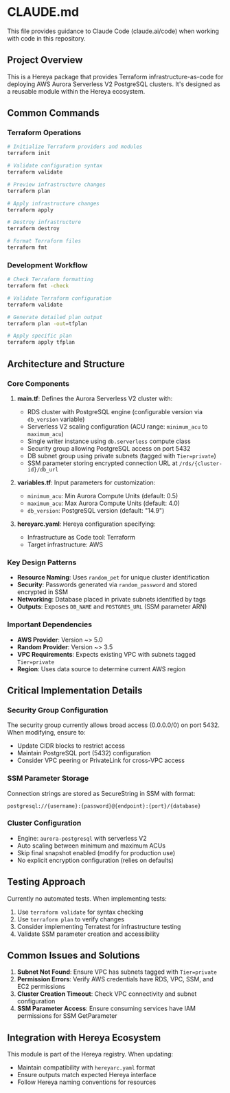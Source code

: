 # CLAUDE.md

This file provides guidance to Claude Code (claude.ai/code) when working with code in this repository.

## Project Overview

This is a Hereya package that provides Terraform infrastructure-as-code for deploying AWS Aurora Serverless V2 PostgreSQL clusters. It's designed as a reusable module within the Hereya ecosystem.

## Common Commands

### Terraform Operations
```bash
# Initialize Terraform providers and modules
terraform init

# Validate configuration syntax
terraform validate

# Preview infrastructure changes
terraform plan

# Apply infrastructure changes
terraform apply

# Destroy infrastructure
terraform destroy

# Format Terraform files
terraform fmt
```

### Development Workflow
```bash
# Check Terraform formatting
terraform fmt -check

# Validate Terraform configuration
terraform validate

# Generate detailed plan output
terraform plan -out=tfplan

# Apply specific plan
terraform apply tfplan
```

## Architecture and Structure

### Core Components

1. **main.tf**: Defines the Aurora Serverless V2 cluster with:
   - RDS cluster with PostgreSQL engine (configurable version via `db_version` variable)
   - Serverless V2 scaling configuration (ACU range: `minimum_acu` to `maximum_acu`)
   - Single writer instance using `db.serverless` compute class
   - Security group allowing PostgreSQL access on port 5432
   - DB subnet group using private subnets (tagged with `Tier=private`)
   - SSM parameter storing encrypted connection URL at `/rds/{cluster-id}/db_url`

2. **variables.tf**: Input parameters for customization:
   - `minimum_acu`: Min Aurora Compute Units (default: 0.5)
   - `maximum_acu`: Max Aurora Compute Units (default: 4.0)
   - `db_version`: PostgreSQL version (default: "14.9")

3. **hereyarc.yaml**: Hereya configuration specifying:
   - Infrastructure as Code tool: Terraform
   - Target infrastructure: AWS

### Key Design Patterns

- **Resource Naming**: Uses `random_pet` for unique cluster identification
- **Security**: Passwords generated via `random_password` and stored encrypted in SSM
- **Networking**: Database placed in private subnets identified by tags
- **Outputs**: Exposes `DB_NAME` and `POSTGRES_URL` (SSM parameter ARN)

### Important Dependencies

- **AWS Provider**: Version ~> 5.0
- **Random Provider**: Version ~> 3.5
- **VPC Requirements**: Expects existing VPC with subnets tagged `Tier=private`
- **Region**: Uses data source to determine current AWS region

## Critical Implementation Details

### Security Group Configuration
The security group currently allows broad access (0.0.0.0/0) on port 5432. When modifying, ensure to:
- Update CIDR blocks to restrict access
- Maintain PostgreSQL port (5432) configuration
- Consider VPC peering or PrivateLink for cross-VPC access

### SSM Parameter Storage
Connection strings are stored as SecureString in SSM with format:
```
postgresql://{username}:{password}@{endpoint}:{port}/{database}
```

### Cluster Configuration
- Engine: `aurora-postgresql` with serverless V2
- Auto scaling between minimum and maximum ACUs
- Skip final snapshot enabled (modify for production use)
- No explicit encryption configuration (relies on defaults)

## Testing Approach

Currently no automated tests. When implementing tests:
1. Use `terraform validate` for syntax checking
2. Use `terraform plan` to verify changes
3. Consider implementing Terratest for infrastructure testing
4. Validate SSM parameter creation and accessibility

## Common Issues and Solutions

1. **Subnet Not Found**: Ensure VPC has subnets tagged with `Tier=private`
2. **Permission Errors**: Verify AWS credentials have RDS, VPC, SSM, and EC2 permissions
3. **Cluster Creation Timeout**: Check VPC connectivity and subnet configuration
4. **SSM Parameter Access**: Ensure consuming services have IAM permissions for SSM GetParameter

## Integration with Hereya Ecosystem

This module is part of the Hereya registry. When updating:
- Maintain compatibility with `hereyarc.yaml` format
- Ensure outputs match expected Hereya interface
- Follow Hereya naming conventions for resources